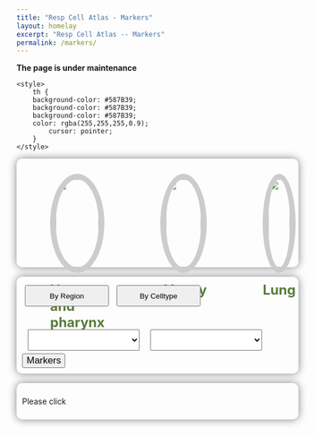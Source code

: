 ```yaml
---
title: "Resp Cell Atlas - Markers"
layout: homelay
excerpt: "Resp Cell Atlas -- Markers"
permalink: /markers/
---
```

<b>The page is under maintenance</b>
<html>
<head>
	<meta http-equiv="Content-type" content="text/html; charset=utf-8">
	<meta name="viewport" content="width=device-width,initial-scale=1,user-scalable=no">
	<link rel="stylesheet" type="text/css" href="https://cdn.datatables.net/1.12.1/css/jquery.dataTables.min.css">
	<link rel="stylesheet" type="text/css" href="https://cdn.datatables.net/buttons/2.2.3/css/buttons.dataTables.min.css">
</head>
<body>
  <script type="text/javascript"  src="https://code.jquery.com/jquery-3.5.1.js"></script>
	<script type="text/javascript"  src="https://cdn.datatables.net/1.12.1/js/jquery.dataTables.min.js"></script>
	<script type="text/javascript"  src="https://cdn.datatables.net/buttons/2.2.3/js/dataTables.buttons.min.js"></script>
	<script type="text/javascript"  src="https://cdnjs.cloudflare.com/ajax/libs/jszip/3.1.3/jszip.min.js"></script>
	<script type="text/javascript"  src="https://cdnjs.cloudflare.com/ajax/libs/pdfmake/0.1.53/pdfmake.min.js"></script>
	<script type="text/javascript"  src="https://cdnjs.cloudflare.com/ajax/libs/pdfmake/0.1.53/vfs_fonts.js"></script>
	<script type="text/javascript" src="https://cdn.datatables.net/buttons/2.2.3/js/buttons.html5.min.js"></script>
	<script type="text/javascript"  src="https://cdn.datatables.net/buttons/2.2.3/js/buttons.print.min.js"></script>

    <style>
		th {
        background-color: #587B39;
        background-color: #587B39;
        background-color: #587B39;
        color: rgba(255,255,255,0.9);
		    cursor: pointer;
        }
	</style>

<div class="container">
<!--b style="font-size: 24px;">
ATLAS
</b-->
<!--div class="shadow p-3 mb-5 bg-white rounded row"-->
<br/>
<div class="row" style="display: flex; justify-content: space-between;"> <!-- 两端对齐-->
<div class="col-lg-3 text-center custom-column">
<div class="img-circle card photo-card card-clickable" onclick="handleClick('Adult',this)">
<img src="{{ site.url }}{{ site.baseurl }}/images/homePage/nose-pharynx.png" class="rounded-circle" />
</div>
<div>
<p class="text-center" style="margin-top: 16px;">
<b style="font-size: 24px; color: #587B39;">
Nose and pharynx
</b>
</p>
</div>
</div>

<div class="col-lg-3 text-center custom-column">
<div class="img-circle card photo-card card-clickable" onclick="handleClick('Fetal',this)">
<img src="{{ site.url }}{{ site.baseurl }}/images/homePage/airway.png" class="rounded-circle" />
</div>
<div>
<p class="text-center" style="margin-top: 16px;">
<b style="font-size: 24px; color: #587B39;">
Airway
</b>
</p>
</div>
</div>


<div class="col-lg-3 text-center custom-column">
<div class="img-circle card photo-card card-clickable" onclick="handleClick('Organoid',this)">
<img src="{{ site.url }}{{ site.baseurl }}/images/homePage/lung1.png" class="rounded-circle" />
</div>
<div>
<p class="text-center" style="margin-top: 16px;">
<b style="font-size: 24px; color: #587B39;">
Lung
</b>
</p>
</div>
</div>


<!--div class="col-lg-3 text-center">
<div class="img-circle card photo-card card-clickable" onclick="handleClick('Tumour',this)">
<img src="{{ site.url }}{{ site.baseurl }}/images/homePage/airway.png" class="rounded-circle" />
</div>
<div>
<p class="text-center" style="margin-top: 16px;">
<b style="font-size: 24px;">
ORGANOID
</b>
</p>
</div>
</div-->

</div>
</div>
<br/>
<div class="container">
  <button id="buttonA" onclick="changeOrder('A')">By Region</button>
  <button id="buttonB" onclick="changeOrder('B')">By Celltype</button>
  <br/>
  <br/>
  <p id="sentence"></p>
  <select id="selectBox1" style="width: 200px; margin: 0 10px" onchange="handleSelectChange()"></select>
  <select id="selectBox2" style="width: 200px; margin: 5px" onchange="handleSelectChange()"></select>
  <!-- <button type="button" class="btn btn-primary btn-sm" onclick="toggleContent();displaySelectedImage();displaySelectedTable();">Markers</button> -->
  <button type="button" class="btn btn-primary btn-sm" style="text-transform: capitalize;" onclick="toggleContent();displaySelectedImage();displaySelectedTable();">markers</button>
</div>
<br/>
<div id="contentContainer" style="display: none;">
<div class="container">
<div class="image-container">
VOLCANO PLOT
<img id="selectedImage" src="" alt="Selected Image">
</div>
</div>
<br/>
<div class="container">
<div id="csvTableContainer"></div>
</div>
</div>
<script>
jQuery( document ).ready(function( $ ) {
        $(document).ready( function () {
        $.noConflict();
        var table = $('#mytable').DataTable();
        });
})
</script>

<div class="container">
<p id="clickMessageContainer" style="display: block;">Please click</p>
</div>


<!-- <div class="container">
<table id="myTable" class="display table table-striped table-bordered" cellspacing="0" width="100%">
<thead>
  <tr>
    <th>Year</th>
    <th>Author</th>
    <th>Title</th>
    <th>Ribozyme name</th>
    <th>Description</th>
    <th>Journal</th>
  </tr>
</thead>
<tbody>
  <tr>
    <td>2004</td>
    <td>Adams, P. L., M. R. Stahley, A. B. Kosek, J. Wang and S. A. Strobel </td>
    <td>Crystal structure of a self-splicing group I intron with both exons.</td>
    <td><a href="https://www.ribocentre.org/docs/groupI.html"  target="_blank" ><b> Group I self-splicing intron</b></a></td>
    <td>Crystal structure of <em>Azoarcus</em> group I intron with both exons</td>
    <td ><a href="https://www.ncbi.nlm.nih.gov/pubmed/15175762"  target="_blank" ><b> Nature 430 (6995): 45-50.</b></a></td>
  </tr>
  <tr>
    <td>1989</td>
    <td>Flor, P. J., J. B. Flanegan and T. R. Cech </td>
    <td>A conserved base pair within helix P4 of the <em>Tetrahymena</em> ribozyme helps to form the tertiary structure required for self-splicing.</td>
    <td><a href="https://www.ribocentre.org/docs/groupI.html"  target="_blank" ><b> Group I self-splicing intron</b></a></td>
    <td>The conserved base pair C109-G212 in P4 contributes to the tertiary structure required for self-splicing</td>
    <td ><a href="https://www.ncbi.nlm.nih.gov/pubmed/2684642"  target="_blank" ><b> EMBO J 8 (11): 3391-9.</b></a></td>
  </tr>
  <tr>
    <td>1982</td>
    <td>Kruger, K., P. J. Grabowski, A. J. Zaug, J. Sands, D. E. Gottschling and T. R. Cech </td>
    <td>Self-splicing RNA: autoexcision and autocyclization of the ribosomal RNA intervening sequence of <em>Tetrahymena</em>.</td>
    <td><a href="https://www.ribocentre.org/docs/groupI.html"  target="_blank" ><b> Group I self-splicing intron</b></a></td>
    <td>Discovery</td>
    <td ><a href="https://www.ncbi.nlm.nih.gov/pubmed/6297754"  target="_blank" ><b> Cell 31 (1): 147-57.</b></a></td>
  </tr>
  <tr>
    <td>1982</td>
    <td>Davies, R. W., R. B. Waring, J. A. Ray, T. A. Brown and C. Scazzocchio </td>
    <td>Making ends meet: a model for RNA splicing in fungal mitochondria.</td>
    <td><a href="https://www.ribocentre.org/docs/groupI.html"  target="_blank" ><b> Group I self-splicing intron</b></a></td>
    <td>Determination of shared secondary structure</td>
    <td ><a href="https://www.ncbi.nlm.nih.gov/pubmed/6757759"  target="_blank" ><b> Nature 300 (5894): 719-24.</b></a></td>
  </tr>
  <tr>
    <td>1986</td>
    <td>Zaug, A. J. and T. R. Cech </td>
    <td>The intervening sequence RNA of <em>Tetrahymena</em> is an enzyme.</td>
    <td><a href="https://www.ribocentre.org/docs/groupI.html"  target="_blank" ><b> Group I self-splicing intron</b></a></td>
    <td>The intervening sequence RNA of <em>Tetrahymena</em> is an enzyme</td>
    <td ><a href="https://www.ncbi.nlm.nih.gov/pubmed/3941911"  target="_blank" ><b> Science 231 (4737): 470-5.</b></a></td>
  </tr>
  <tr>
    <td>1988</td>
    <td>Price, J. V. and T. R. Cech </td>
    <td>Determinants of the 3' splice site for self-splicing of the <em>Tetrahymena</em> pre-rRNA.</td>
    <td><a href="https://www.ribocentre.org/docs/groupI.html"  target="_blank" ><b> Group I self-splicing intron</b></a></td>
    <td>ωG is closely related to the choice of 3' splice site</td>
    <td ><a href="https://www.ncbi.nlm.nih.gov/pubmed/3209068"  target="_blank" ><b> Genes Dev 2 (11): 1439-47.</b></a></td>
  </tr>
  <tr>
    <td>1990</td>
    <td>Michel, F. and E. Westhof </td>
    <td>Modelling of the three-dimensional architecture of group I catalytic introns based on comparative sequence analysis.</td>
    <td><a href="https://www.ribocentre.org/docs/groupI.html"  target="_blank" ><b> Group I self-splicing intron</b></a></td>
    <td>3D models of  group I intron based on comparative sequence analysis</td>
    <td ><a href="https://www.ncbi.nlm.nih.gov/pubmed/2258934"  target="_blank" ><b> J Mol Biol 216 (3): 585-610.</b></a></td>
  </tr>
  <tr>
    <td>1996</td>
    <td>Cate, J. H., A. R. Gooding, E. Podell, K. Zhou, B. L. Golden, C. E. Kundrot, T. R. Cech and J. A. Doudna </td>
    <td>Crystal structure of a group I ribozyme domain: principles of RNA packing.</td>
    <td><a href="https://www.ribocentre.org/docs/groupI.html"  target="_blank" ><b> Group I self-splicing intron</b></a></td>
    <td>Crystal structure of <em>Tetrahymena</em> P4-P6 domain</td>
    <td ><a href="https://www.ncbi.nlm.nih.gov/pubmed/8781224"  target="_blank" ><b> Science 273 (5282): 1678-85.</b></a></td>
  </tr>
</tbody>
</table>
 -->
<style>
    .custom-column {
        margin: 0 50px; /* 设置列之间的间距 */
    }
</style>








<style>
   /* 设置固定宽度 */
  #selectBox1, #selectBox2 {
    width: 400px; /* 这里可以根据需要调整宽度 */
    height: 38px
  }
  .active {
    background-color: #587B39; 
    color: white;
  }
  .image-container {
    max-width: 100%;
    max-height: 100%;
    background-color: none;
    justify-content: center;
    align-items: center;
    box-shadow: none;
  }
  
  .image-container img {
    width: 100%;
    height: 100%;
    object-fit: contain;
  }
/*   .table-container {
    max-height: 500px; 
    overflow-y: auto;
  } */
</style>
<script type="text/javascript"  src="https://code.jquery.com/jquery-3.5.1.js"></script>
<script type="text/javascript"  src="https://cdn.datatables.net/1.12.1/js/jquery.dataTables.min.js"></script>
<script type="text/javascript"  src="https://cdn.datatables.net/buttons/2.2.3/js/dataTables.buttons.min.js"></script>
<script type="text/javascript"  src="https://cdnjs.cloudflare.com/ajax/libs/jszip/3.1.3/jszip.min.js"></script>
<script type="text/javascript"  src="https://cdnjs.cloudflare.com/ajax/libs/pdfmake/0.1.53/pdfmake.min.js"></script>
<script type="text/javascript"  src="https://cdnjs.cloudflare.com/ajax/libs/pdfmake/0.1.53/vfs_fonts.js"></script>
<script type="text/javascript" src="https://cdn.datatables.net/buttons/2.2.3/js/buttons.html5.min.js"></script>
<script type="text/javascript"  src="https://cdn.datatables.net/buttons/2.2.3/js/buttons.print.min.js"></script>
<script>
  var selectedImageId = null;
  var selectedOptions = [];
  var selectedButton = null;
  var selectBox1 = document.getElementById('selectBox1');
  var selectBox2 = document.getElementById('selectBox2');
  var originalOrder = true;
  var clickedCard = null;
  document.addEventListener('DOMContentLoaded', function() {
    var adultButton = document.querySelector('.col-lg-3:nth-child(1) .card-clickable');
    adultButton.click();
  });
  function handleClick(imageId,card) {
    if (clickedCard !== null) {
    clickedCard.classList.remove("clicked");
  }
    card.classList.add("clicked");
    clickedCard = card;
    selectedImageId = imageId;
    selectedOptions = [];
    fetch('{{ site.url }}{{ site.baseurl }}/js/genepage/RegionDEG.json')
      .then(response => response.json())
      .then(data => {
        var options = data[imageId];
        updateSelectBoxOptions('selectBox1', options);
      })
      .catch(error => {
        console.error('Error:', error);
      });
    fetch('{{ site.url }}{{ site.baseurl }}/js/genepage/CellTypeDEG.json')
      .then(response => response.json())
      .then(data => {
        var options = data[imageId];
        updateSelectBoxOptions('selectBox2', options);
      })
      .catch(error => {
        console.error('Error:', error);
      });
  }
  function handleSelectChange() {
    var selectBox1 = document.getElementById('selectBox1');
    var selectBox2 = document.getElementById('selectBox2');
    var option1 = selectBox1.options[selectBox1.selectedIndex].value;
    var option2 = selectBox2.options[selectBox2.selectedIndex].value;
    selectedOptions = [option1, option2];
  }
function displaySelectedImage() {
  if (selectedImageId !== null && selectedOptions.length === 2) {
    var imageName;
    if (selectedButton === 'A') {
      imageName = selectedImageId + '_' + encodeURIComponent(selectedOptions[0]) + '_' + encodeURIComponent(selectedOptions[1]) + '.png';
    var imagePath = 'https://data.braincellatlas.org/volcano/VolcanoByRegion/' + imageName;
    } else if (selectedButton === 'B') {
      imageName = selectedImageId + '_' + encodeURIComponent(selectedOptions[1]) + '_' + encodeURIComponent(selectedOptions[0]) + '.png';
    var imagePath = 'https://data.braincellatlas.org/volcano/VolcanoByCellType/' + imageName;
    }
    /* var imagePath = '{{ site.url }}{{ site.baseurl }}/images/markerPage/volcano/' + imageName; */
    // 在此处显示照片，例如：
    var imageElement = document.getElementById('selectedImage');
    imageElement.src = imagePath;
    console.log('Selected Image:', imagePath);
  } else {
    console.log('Please select an image and options.');
  }
}
function sortTable(columnIndex) {
    // TODO: Add sorting logic based on the columnIndex
  }
jQuery( document ).ready(function( $ ) {
        $(document).ready( function () {
        $.noConflict();
        var table = $('#mytable').DataTable();
        });
})
function displaySelectedTable() {
  if (selectedImageId !== null && selectedOptions.length === 2) {
    var tableName;
    var tablePath;
    if (selectedButton === 'A') {
      tableName = selectedImageId + '_' + encodeURIComponent(selectedOptions[0]) + '_' + encodeURIComponent(selectedOptions[1]) + '_cell_type.csv';
      tablePath = 'https://data.braincellatlas.org/markersByRegion/' + tableName;
    } else if (selectedButton === 'B') {
      tableName = selectedImageId + '_' + encodeURIComponent(selectedOptions[1]) + '_' + encodeURIComponent(selectedOptions[0]) + '_cell_type.csv';
      tablePath = 'https://data.braincellatlas.org/markersByCellType/' + tableName;
    } else {
      console.log('Please select an image and options.');
      return; // 结束函数的执行
    }
    console.log('Table Path:', tablePath);
    var xhr = new XMLHttpRequest();
    xhr.open('GET', tablePath, true);
    xhr.onreadystatechange = function() {
      if (xhr.readyState === 4 && xhr.status === 200) {
        var csvData = xhr.responseText;
        console.log('CSV Data:', csvData);
        var tableContainer = document.getElementById('csvTableContainer');
        // 解析 CSV 数据
        var rows = csvData.split('\n');
        var tableHtml = '<table id="mytable" class="mytable table table-striped table-bordered" cellspacing="0" width="100%">';
        var headerHtml = `<thead>
        <tr>
            <th>Name</th>
            <th>Ligand</th>
            <th>Description</th>
            <th>Discovery</th>
            <th>Rfam-name</th>
            <th>Rfam-ID</th>
        </tr>
        </thead>
        <tbody>`;
        tableHtml += headerHtml;
        for (var i = 1; i < rows.length; i++) {
          var cells = rows[i].split(',');
          tableHtml += '<tr>';
          for (var j = 0; j < cells.length; j++) {
              tableHtml += '<td>' + cells[j] + '</td>';
          }
          tableHtml += '</tr>';
        }
        tableHtml += `</tbody>
        </table>`;
        tableContainer.innerHTML = tableHtml;
        // 将表格插入到页面中
/*         jQuery( document ).ready(function( $ ) {
        $(document).ready( function () {
        $.noConflict();
        var table = $('#mytable').DataTable();
        });
}); */
      }
    };
    xhr.send();
  } else {
    console.log('Please select an image and options.');
  }
}
jQuery( document ).ready(function( $ ) {
        $(document).ready( function () {
        $.noConflict();
        var table = $('#mytable').DataTable();
        });
})
function updateSelectBoxOptions(selectBoxId, options) {
    var selectBox = document.getElementById(selectBoxId);
    selectBox.innerHTML = generateOptionsHtml(options);
  }
  function generateOptionsHtml(options) {
    var optionsHtml = '';
    for (var i = 0; i < options.length; i++) {
      optionsHtml += '<option value="' + options[i] + '">' + options[i] + '</option>';
    }
    return optionsHtml;
  }
document.addEventListener('DOMContentLoaded', function() {
    var buttonA = document.getElementById('buttonA');
    var buttonB = document.getElementById('buttonB');
    buttonA.click();
    // 设置按钮 A 为选中状态
    buttonA.classList.add('active');
    buttonB.classList.remove('active');
  });
  var activeButton = null;
  function changeOrder(button) {
    var sentenceElement = document.getElementById("sentence");
    var buttonA = document.getElementById('buttonA');
    var buttonB = document.getElementById('buttonB');
    if (button === 'A') {
      buttonA.classList.add('active');
      buttonB.classList.remove('active');
      activeButton = buttonA;
      sentenceElement.innerHTML = 'Search for <b>differentially expressed genes (DEG)</b> of selected cell type compared to others in the selected respiratory system region.';
      selectedButton = button;
      originalOrder = true;
      resetSelectBoxes();
    } else if (button === 'B') {
      buttonA.classList.remove('active');
      buttonB.classList.add('active');
      activeButton = buttonB;
      sentenceElement.innerHTML = 'Search for <b>differentially expressed genes (DEG)</b> of selected respiratory system region compared to others in the selected cell type.';
      selectedButton = button;
      originalOrder = false;
      resetSelectBoxes();
    }
 }   
  function resetSelectBoxes() {
    if (originalOrder) {
      selectBox1.parentNode.insertBefore(selectBox1, selectBox2);
    } else {
      selectBox2.parentNode.insertBefore(selectBox2, selectBox1);
    }
  }
  function toggleContent() {
    var contentContainer = document.getElementById('contentContainer');
    var clickMessageContainer = document.getElementById('clickMessageContainer');
    if (contentContainer.style.display === 'none') {
      contentContainer.style.display = 'block';
      clickMessageContainer.style.display = 'none';
    } else {
      contentContainer.style.display = 'none';
      clickMessageContainer.style.display = 'block';
    }
  }


</script>

<script>
  $(document).ready( function () {
    $.noConflict();
    var table = $('#mytable').DataTable();
} );
</script>

<script>
function showImage0(photoName) {
    var photoElement = document.getElementById('photo');
    photoElement.src = photoName;
    photoElement.alt = photoName;
  }
</script>
<style>
  .image-container {
    max-width: 100%;
    max-height: 100%;
    background-color: none;
    justify-content: center;
    align-items: center;
    box-shadow: none;
  }
  
  .image-container img {
    width: 100%;
    height: 100%;
    object-fit: contain;
  }
  .container {
  /* background-color: #f0f0f0; */ /* 设置背景颜色为您想要的颜色值 */
  box-shadow: 0 0 15px grey;
  border-radius: 10px; /* 设置边框圆角的半径，可以根据需要进行调整 */
  padding: 10px; /* 可选：添加内边距以增加内容与边框之间的间距 */
}
  #buttonA, #buttonB {
      /* font-size: 17px; /* Increase font size */
      /* padding: 15px 30px; /* Increase padding */
      margin: 5px; /*Add some margin*/
      width: 150px; /*Set button width  */
      height: 38px; /* Set button height */
      /* cursor: pointer;
      border: none;
      background-color: #587B39; /* Change background color */
      /* color: white; Change text color */
      /* border-radius: 5px; Add border radius  */
    }
    /* #buttonA:hover, #buttonB:hover {
      background-color: #587B39; Change background color on hover */
    /* } */
</style>
<style>
    .photo-card {
/*         width: 200px;
        height: 200px; */
        border: 10px solid #ccc; 
        overflow: hidden;
        border-radius: 50%;
        position: relative;
        background-size: cover;
 /*        display: flex;  
        justify-content: right; /* 水平居中对齐 */
        /* align-items: right;  */
    }
    .photo-card:hover img {
        transform: scale(1.1);
    }
    .photo-card img {
        display: block;
        width: 100%;
        height: 100%;
        object-fit: cover;
        transition: transform 0.3s;
    }
    .photo-card.clicked {
        border-color: #587B39;
    }
</style>
</body>
<style>
    .btn-primary {
      font-weight: normal; /* 确保文本不加粗 */
      font-size: 17px;    /* 设置文本字体大小 */
    }
  </style>